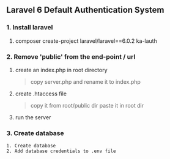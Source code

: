 ## Laravel 6 Default Authentication System

### 1. Install laravel

1. composer create-project laravel/laravel==6.0.2 ka-lauth

### 2. Remove 'public' from the end-point / url

1. create an index.php in root directory
   > copy server.php and rename it to index.php

2. create .htaccess file
   > copy it from root/public dir
   > paste it in root dir

3. run the server 

### 3. Create database

	1. Create database
	2. Add database credentials to .env file